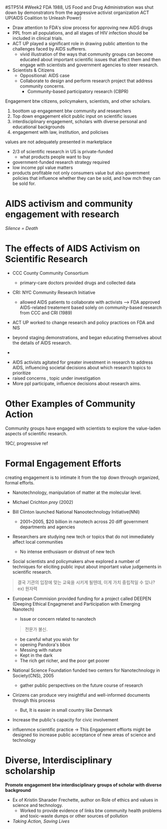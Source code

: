 #STP514 #Week2
FDA 1988, US Food and Drug Administration was shut down by demonstrators from the aggressive activist organization ACT UP(AIDS Coalition to Unleash Power)

- Draw attention to FDA's slow process for approving new AIDS drugs
- PPL from all populations, and all stages of HIV infection should be included in clinical trials. 
- ACT UP played a significant role in drawing public attention to the challenges faced by AIDS sufferers. 
	- vivid illustration of the ways that community groups can become educated about important scientific issues that affect them and then engage with scientists and government agencies to steer research. 
- Scientists & Citizens
	- Oppositional: AIDS case
	- Collaborate to design and perform research project that address community concerns. 
		- Community-based participatory research (CBPR)


Engagement btw citizens, policymakers, scientists, and other scholars. 
1) boottom up engagement btw community and researchers
2) Top down engagement elicit public input on scientific issues
3) interdisciplinary engagement, scholars with diverse personal and educational backgrounds
4) engagement with law, institution, and policises

values are not adequately presented in marketplace 
- 2/3 of scientific research in US is private-funded
	- what products people want to buy
- government-funded research strategy required
- low income ppl value matters
- products profitable not only consumers value but also government policies that influence whether they can be sold, and how mch they can be sold for. 


# AIDS activism and community engagement with research 
*Silence = Death*

# The effects of AIDS Activism on Scientific Research 
* CCC County Community Consortium
	* primary-care doctors provided drugs and collected data
* CRI: NYC Community Research Initiative
	* allowed AIDS patients to collaborate with activists 
--> FDA approved AIDS-related treatement based solely on community-based research from CCC and CRI (1989)

* ACT UP worked to change research and policy practices on FDA and NIS
* beyond staging demonstrations, and began educating themselves about the details of AIDS research. 
* 
- AIDS activists agitated for greater investment in research to address AIDS, influencing societal decisions about which research topics to prioritize
- raised concerns , topic under investigation
- More ppl participate, influence decisions about research aims. 


# Other Examples of Community Action
Community groups have engaged with scientists to explore the value-laden aspects of scientific research. 

19C/, progressive ref


# Formal Engagement Efforts
creating engagement is to intimate it from the top down through organized, formal efforts. 

* Nanotechnology, manipulation of matter at the molecular level. 
* Michael Crichton *prey* (2002)
* Bill Clinton launched National Nanootechnology Initiative(NNI)
	* 2001~2005, $20 billion in nanotech across 20 diff government departments and agencies

* Researchers are studying new tech or topics that do not immediately affect local communities
	* No intense enthusiasm or distrust of new tech
* Social scientists and policymakers ahve explored a number of techniques for eliciting public input about important value judgements in scientific research. 
> 결국 기관의 입장에 맞는 교육을 시키게 될텐데, 이게 가치 중립적일 수 있나?
> ex) 원자력 

* European Commision provided funding for a project called DEEPEN (Deeping Ethical Engagmenet and Participation with Emerging Nanotech)
	* Issue or concern related to nanotech
	> 전문가 불신. 
	* be careful what you wish for
	* opening Pandora's bbox
	* Messing with nature
	* Kept in the dark
	* The rich get richer, and the poor get poorer
* National Science Foundation funded two centers for Nanotechnology in Society(CNS), 2005
	* gather public perspectives on the future course of research 

* Cirizens can produce very insightful and well-informed documents through this process
	* But, It is easier in small country like Denmark

* Increase the public's capacity for civic involvement
* influenmce scientific practice
-> This Engagement effiorts might be designed tio increase public acceptance of new areas of science and technology 


# Diverse, Interdisciplinary scholarship
**Promote engagement btw interdisciplinary groups of scholar with diverse background**
* Ex of Kristin Sharader Frechette, author on Role of ethics and values in science and technology. 
	* Worked to provide evidence of links btw community health problems and toxic-waste dumps or other sources of pollution 
* *Taking Action, Saving Lives*  



